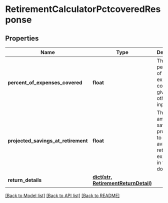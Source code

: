 # RetirementCalculatorPctcoveredResponse

## Properties
Name | Type | Description | Notes
------------ | ------------- | ------------- | -------------
**percent_of_expenses_covered** | **float** | The percentage of expenses covered, given the other user inputs. | 
**projected_savings_at_retirement** | **float** | The total amount of savings projected to be available at retirement, expressed in today’s dollars. | 
**return_details** | [**dict(str, RetirementReturnDetail)**](RetirementReturnDetail.md) |  | 

[[Back to Model list]](../README.md#documentation-for-models) [[Back to API list]](../README.md#documentation-for-api-endpoints) [[Back to README]](../README.md)


